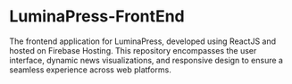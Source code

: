# LuminaPress-FrontEnd
The frontend application for LuminaPress, developed using ReactJS and hosted on Firebase Hosting. This repository encompasses the user interface, dynamic news visualizations, and responsive design to ensure a seamless experience across web platforms.
